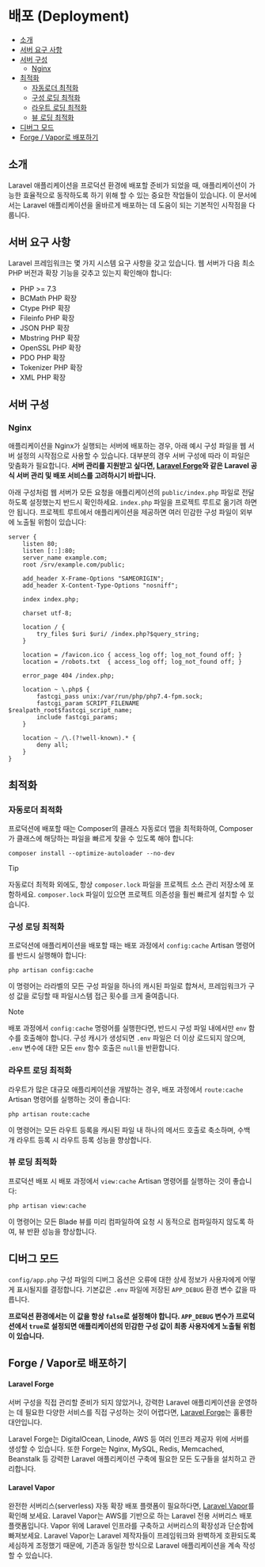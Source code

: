 # 배포 (Deployment)

- [소개](#introduction)
- [서버 요구 사항](#server-requirements)
- [서버 구성](#server-configuration)
    - [Nginx](#nginx)
- [최적화](#optimization)
    - [자동로더 최적화](#autoloader-optimization)
    - [구성 로딩 최적화](#optimizing-configuration-loading)
    - [라우트 로딩 최적화](#optimizing-route-loading)
    - [뷰 로딩 최적화](#optimizing-view-loading)
- [디버그 모드](#debug-mode)
- [Forge / Vapor로 배포하기](#deploying-with-forge-or-vapor)

<a name="introduction"></a>
## 소개

Laravel 애플리케이션을 프로덕션 환경에 배포할 준비가 되었을 때, 애플리케이션이 가능한 효율적으로 동작하도록 하기 위해 할 수 있는 중요한 작업들이 있습니다. 이 문서에서는 Laravel 애플리케이션을 올바르게 배포하는 데 도움이 되는 기본적인 시작점을 다룹니다.

<a name="server-requirements"></a>
## 서버 요구 사항

Laravel 프레임워크는 몇 가지 시스템 요구 사항을 갖고 있습니다. 웹 서버가 다음 최소 PHP 버전과 확장 기능을 갖추고 있는지 확인해야 합니다:

<div class="content-list" markdown="1">

- PHP >= 7.3
- BCMath PHP 확장
- Ctype PHP 확장
- Fileinfo PHP 확장
- JSON PHP 확장
- Mbstring PHP 확장
- OpenSSL PHP 확장
- PDO PHP 확장
- Tokenizer PHP 확장
- XML PHP 확장

</div>

<a name="server-configuration"></a>
## 서버 구성

<a name="nginx"></a>
### Nginx

애플리케이션을 Nginx가 실행되는 서버에 배포하는 경우, 아래 예시 구성 파일을 웹 서버 설정의 시작점으로 사용할 수 있습니다. 대부분의 경우 서버 구성에 따라 이 파일은 맞춤화가 필요합니다. **서버 관리를 지원받고 싶다면, [Laravel Forge](https://forge.laravel.com)와 같은 Laravel 공식 서버 관리 및 배포 서비스를 고려하시기 바랍니다.**

아래 구성처럼 웹 서버가 모든 요청을 애플리케이션의 `public/index.php` 파일로 전달하도록 설정했는지 반드시 확인하세요. `index.php` 파일을 프로젝트 루트로 옮기려 하면 안 됩니다. 프로젝트 루트에서 애플리케이션을 제공하면 여러 민감한 구성 파일이 외부에 노출될 위험이 있습니다:

```
server {
    listen 80;
    listen [::]:80;
    server_name example.com;
    root /srv/example.com/public;

    add_header X-Frame-Options "SAMEORIGIN";
    add_header X-Content-Type-Options "nosniff";

    index index.php;

    charset utf-8;

    location / {
        try_files $uri $uri/ /index.php?$query_string;
    }

    location = /favicon.ico { access_log off; log_not_found off; }
    location = /robots.txt  { access_log off; log_not_found off; }

    error_page 404 /index.php;

    location ~ \.php$ {
        fastcgi_pass unix:/var/run/php/php7.4-fpm.sock;
        fastcgi_param SCRIPT_FILENAME $realpath_root$fastcgi_script_name;
        include fastcgi_params;
    }

    location ~ /\.(?!well-known).* {
        deny all;
    }
}
```

<a name="optimization"></a>
## 최적화

<a name="autoloader-optimization"></a>
### 자동로더 최적화

프로덕션에 배포할 때는 Composer의 클래스 자동로더 맵을 최적화하여, Composer가 클래스에 해당하는 파일을 빠르게 찾을 수 있도록 해야 합니다:

```
composer install --optimize-autoloader --no-dev
```

> [!TIP]
> 자동로더 최적화 외에도, 항상 `composer.lock` 파일을 프로젝트 소스 관리 저장소에 포함하세요. `composer.lock` 파일이 있으면 프로젝트 의존성을 훨씬 빠르게 설치할 수 있습니다.

<a name="optimizing-configuration-loading"></a>
### 구성 로딩 최적화

프로덕션에 애플리케이션을 배포할 때는 배포 과정에서 `config:cache` Artisan 명령어를 반드시 실행해야 합니다:

```
php artisan config:cache
```

이 명령어는 라라벨의 모든 구성 파일을 하나의 캐시된 파일로 합쳐서, 프레임워크가 구성 값을 로딩할 때 파일시스템 접근 횟수를 크게 줄여줍니다.

> [!NOTE]
> 배포 과정에서 `config:cache` 명령어를 실행한다면, 반드시 구성 파일 내에서만 `env` 함수를 호출해야 합니다. 구성 캐시가 생성되면 `.env` 파일은 더 이상 로드되지 않으며, `.env` 변수에 대한 모든 `env` 함수 호출은 `null`을 반환합니다.

<a name="optimizing-route-loading"></a>
### 라우트 로딩 최적화

라우트가 많은 대규모 애플리케이션을 개발하는 경우, 배포 과정에서 `route:cache` Artisan 명령어를 실행하는 것이 좋습니다:

```
php artisan route:cache
```

이 명령어는 모든 라우트 등록을 캐시된 파일 내 하나의 메서드 호출로 축소하며, 수백 개 라우트 등록 시 라우트 등록 성능을 향상합니다.

<a name="optimizing-view-loading"></a>
### 뷰 로딩 최적화

프로덕션 배포 시 배포 과정에서 `view:cache` Artisan 명령어를 실행하는 것이 좋습니다:

```
php artisan view:cache
```

이 명령어는 모든 Blade 뷰를 미리 컴파일하여 요청 시 동적으로 컴파일하지 않도록 하여, 뷰 반환 성능을 향상합니다.

<a name="debug-mode"></a>
## 디버그 모드

`config/app.php` 구성 파일의 디버그 옵션은 오류에 대한 상세 정보가 사용자에게 어떻게 표시될지를 결정합니다. 기본값은 `.env` 파일에 저장된 `APP_DEBUG` 환경 변수 값을 따릅니다.

**프로덕션 환경에서는 이 값을 항상 `false`로 설정해야 합니다. `APP_DEBUG` 변수가 프로덕션에서 `true`로 설정되면 애플리케이션의 민감한 구성 값이 최종 사용자에게 노출될 위험이 있습니다.**

<a name="deploying-with-forge-or-vapor"></a>
## Forge / Vapor로 배포하기

<a name="laravel-forge"></a>
#### Laravel Forge

서버 구성을 직접 관리할 준비가 되지 않았거나, 강력한 Laravel 애플리케이션을 운영하는 데 필요한 다양한 서비스를 직접 구성하는 것이 어렵다면, [Laravel Forge](https://forge.laravel.com)는 훌륭한 대안입니다.

Laravel Forge는 DigitalOcean, Linode, AWS 등 여러 인프라 제공자 위에 서버를 생성할 수 있습니다. 또한 Forge는 Nginx, MySQL, Redis, Memcached, Beanstalk 등 강력한 Laravel 애플리케이션 구축에 필요한 모든 도구들을 설치하고 관리합니다.

<a name="laravel-vapor"></a>
#### Laravel Vapor

완전한 서버리스(serverless) 자동 확장 배포 플랫폼이 필요하다면, [Laravel Vapor](https://vapor.laravel.com)를 확인해 보세요. Laravel Vapor는 AWS를 기반으로 하는 Laravel 전용 서버리스 배포 플랫폼입니다. Vapor 위에 Laravel 인프라를 구축하고 서버리스의 확장성과 단순함에 빠져보세요. Laravel Vapor는 Laravel 제작자들이 프레임워크와 완벽하게 호환되도록 세심하게 조정했기 때문에, 기존과 동일한 방식으로 Laravel 애플리케이션을 계속 작성할 수 있습니다.